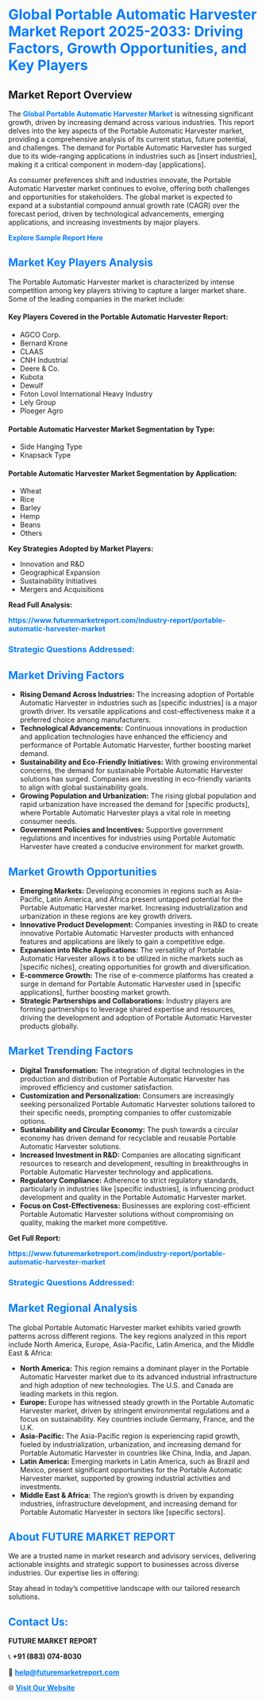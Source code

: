 <h1 style="color: #007BFF;">Global Portable Automatic Harvester Market Report 2025-2033: Driving Factors, Growth Opportunities, and Key Players</h1>

<section id="overview">
<h2>Market Report Overview</h2>
<p>The <a href="https://www.futuremarketreport.com/industry-report/portable-automatic-harvester-market" style="color: #007BFF; text-decoration: none;"><strong>Global Portable Automatic Harvester Market</strong></a> is witnessing significant growth, driven by increasing demand across various industries. This report delves into the key aspects of the Portable Automatic Harvester market, providing a comprehensive analysis of its current status, future potential, and challenges. The demand for Portable Automatic Harvester has surged due to its wide-ranging applications in industries such as [insert industries], making it a critical component in modern-day [applications].</p>
<p>As consumer preferences shift and industries innovate, the Portable Automatic Harvester market continues to evolve, offering both challenges and opportunities for stakeholders. The global market is expected to expand at a substantial compound annual growth rate (CAGR) over the forecast period, driven by technological advancements, emerging applications, and increasing investments by major players.</p>
</section>

<section id="overview">
<p><a href="https://www.futuremarketreport.com/request-sample/reportId=100901" style="color: #007BFF; text-decoration: none;"><strong>Explore Sample Report Here</strong></a></p>
</section>

<section id="key-players">
<h2 style="color: #007BFF;">Market Key Players Analysis</h2>
<p>The Portable Automatic Harvester market is characterized by intense competition among key players striving to capture a larger market share. Some of the leading companies in the market include:</p>
<h4>Key Players Covered in the Portable Automatic Harvester Report:</h4>
<ul><li>AGCO Corp.</li><li>Bernard Krone</li><li>CLAAS</li><li>CNH Industrial</li><li>Deere &amp; Co.</li><li>Kubota</li><li>Dewulf</li><li>Foton Lovol International Heavy Industry</li><li>Lely Group</li><li>Ploeger Agro</li></ul>
<h4>Portable Automatic Harvester Market Segmentation by Type:</h4>
<ul><li>Side Hanging Type</li><li>Knapsack Type</li></ul>

<h4>Portable Automatic Harvester Market Segmentation by Application:</h4>
<ul><li>Wheat</li><li>Rice</li><li>Barley</li><li>Hemp</li><li>Beans</li><li>Others</li></ul>
<p><strong>Key Strategies Adopted by Market Players:</strong></p>
<ul>
<li>Innovation and R&D</li>
<li>Geographical Expansion</li>
<li>Sustainability Initiatives</li>
<li>Mergers and Acquisitions</li>
</ul>
</section>

<section>
<p><strong>Read Full Analysis: </strong></p><a href="https://www.futuremarketreport.com/industry-report/portable-automatic-harvester-market" style="color: #007BFF; text-decoration: none;"><strong>https://www.futuremarketreport.com/industry-report/portable-automatic-harvester-market</strong></a>
<h3 style="color: #007BFF;">Strategic Questions Addressed:</h3>
</section>

<section id="driving-factors">
<h2 style="color: #007BFF;">Market Driving Factors</h2>
<ul>
<li><strong>Rising Demand Across Industries:</strong> The increasing adoption of Portable Automatic Harvester in industries such as [specific industries] is a major growth driver. Its versatile applications and cost-effectiveness make it a preferred choice among manufacturers.</li>
<li><strong>Technological Advancements:</strong> Continuous innovations in production and application technologies have enhanced the efficiency and performance of Portable Automatic Harvester, further boosting market demand.</li>
<li><strong>Sustainability and Eco-Friendly Initiatives:</strong> With growing environmental concerns, the demand for sustainable Portable Automatic Harvester solutions has surged. Companies are investing in eco-friendly variants to align with global sustainability goals.</li>
<li><strong>Growing Population and Urbanization:</strong> The rising global population and rapid urbanization have increased the demand for [specific products], where Portable Automatic Harvester plays a vital role in meeting consumer needs.</li>
<li><strong>Government Policies and Incentives:</strong> Supportive government regulations and incentives for industries using Portable Automatic Harvester have created a conducive environment for market growth.</li>
</ul>
</section>

<section id="growth-opportunities">
<h2 style="color: #007BFF;">Market Growth Opportunities</h2>
<ul>
<li><strong>Emerging Markets:</strong> Developing economies in regions such as Asia-Pacific, Latin America, and Africa present untapped potential for the Portable Automatic Harvester market. Increasing industrialization and urbanization in these regions are key growth drivers.</li>
<li><strong>Innovative Product Development:</strong> Companies investing in R&D to create innovative Portable Automatic Harvester products with enhanced features and applications are likely to gain a competitive edge.</li>
<li><strong>Expansion into Niche Applications:</strong> The versatility of Portable Automatic Harvester allows it to be utilized in niche markets such as [specific niches], creating opportunities for growth and diversification.</li>
<li><strong>E-commerce Growth:</strong> The rise of e-commerce platforms has created a surge in demand for Portable Automatic Harvester used in [specific applications], further boosting market growth.</li>
<li><strong>Strategic Partnerships and Collaborations:</strong> Industry players are forming partnerships to leverage shared expertise and resources, driving the development and adoption of Portable Automatic Harvester products globally.</li>
</ul>
</section>

<section id="trending-factors">
<h2 style="color: #007BFF;">Market Trending Factors</h2>
<ul>
<li><strong>Digital Transformation:</strong> The integration of digital technologies in the production and distribution of Portable Automatic Harvester has improved efficiency and customer satisfaction.</li>
<li><strong>Customization and Personalization:</strong> Consumers are increasingly seeking personalized Portable Automatic Harvester solutions tailored to their specific needs, prompting companies to offer customizable options.</li>
<li><strong>Sustainability and Circular Economy:</strong> The push towards a circular economy has driven demand for recyclable and reusable Portable Automatic Harvester solutions.</li>
<li><strong>Increased Investment in R&D:</strong> Companies are allocating significant resources to research and development, resulting in breakthroughs in Portable Automatic Harvester technology and applications.</li>
<li><strong>Regulatory Compliance:</strong> Adherence to strict regulatory standards, particularly in industries like [specific industries], is influencing product development and quality in the Portable Automatic Harvester market.</li>
<li><strong>Focus on Cost-Effectiveness:</strong> Businesses are exploring cost-efficient Portable Automatic Harvester solutions without compromising on quality, making the market more competitive.</li>
</ul>
</section>

<section>
<p><strong>Get Full Report: </strong></p><a href="https://www.futuremarketreport.com/industry-report/portable-automatic-harvester-market" style="color: #007BFF; text-decoration: none;"><strong>https://www.futuremarketreport.com/industry-report/portable-automatic-harvester-market</strong></a>
<h3 style="color: #007BFF;">Strategic Questions Addressed:</h3>
</section>


<section id="regional-analysis">
<h2 style="color: #007BFF;">Market Regional Analysis</h2>
<p>The global Portable Automatic Harvester market exhibits varied growth patterns across different regions. The key regions analyzed in this report include North America, Europe, Asia-Pacific, Latin America, and the Middle East & Africa:</p>
<ul>
<li><strong>North America:</strong> This region remains a dominant player in the Portable Automatic Harvester market due to its advanced industrial infrastructure and high adoption of new technologies. The U.S. and Canada are leading markets in this region.</li>
<li><strong>Europe:</strong> Europe has witnessed steady growth in the Portable Automatic Harvester market, driven by stringent environmental regulations and a focus on sustainability. Key countries include Germany, France, and the U.K.</li>
<li><strong>Asia-Pacific:</strong> The Asia-Pacific region is experiencing rapid growth, fueled by industrialization, urbanization, and increasing demand for Portable Automatic Harvester in countries like China, India, and Japan.</li>
<li><strong>Latin America:</strong> Emerging markets in Latin America, such as Brazil and Mexico, present significant opportunities for the Portable Automatic Harvester market, supported by growing industrial activities and investments.</li>
<li><strong>Middle East & Africa:</strong> The region’s growth is driven by expanding industries, infrastructure development, and increasing demand for Portable Automatic Harvester in sectors like [specific sectors].</li>
</ul>
</section>

<footer>
<h2 style="color: #007BFF;">About FUTURE MARKET REPORT</h2>
<p>We are a trusted name in market research and advisory services, delivering actionable insights and strategic support to businesses across diverse industries. Our expertise lies in offering:</p>

<p>Stay ahead in today’s competitive landscape with our tailored research solutions.</p>

<h2 style="color: #007BFF;">Contact Us:</h2>
<p><strong>FUTURE MARKET REPORT</strong></p>
<p>📞 <strong>+91 (883) 074-8030</strong></p>
<p>📧 <strong><a href="mailto:help@futuremarketreport.com" style="color: #007BFF;">help@futuremarketreport.com</a></strong></p>
<p>🌐 <strong><a href="https://www.futuremarketreport.com/" style="color: #007BFF;">Visit Our Website</a></strong></p>
</footer>